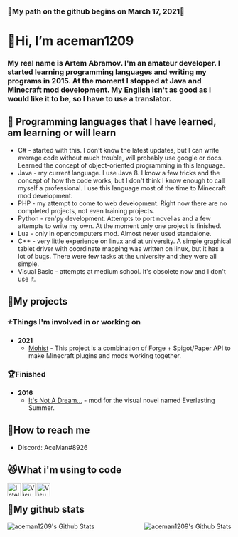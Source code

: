 ### **🐾My path on the github begins on March 17, 2021🐾**
# **👋Hi, I’m aceman1209**
### **My real name is Artem Abramov. I'm an amateur developer. I started learning programming languages and writing my programs in 2015. At the moment I stopped at Java and Minecraft mod development. My English isn't as good as I would like it to be, so I have to use a translator.**

## **👀 Programming languages that I have learned, am learning or will learn**
- C# - started with this. I don't know the latest updates, but I can write average code without much trouble, will probably use google or docs. Learned the concept of object-oriented programming in this language.
- Java - my current language. I use Java 8. I know a few tricks and the concept of how the code works, but I don't think I know enough to call myself a professional. I use this language most of the time to Minecraft mod development.
- PHP - my attempt to come to web development. Right now there are no completed projects, not even training projects.
- Python - ren'py development. Attempts to port novellas and a few attempts to write my own. At the moment only one project is finished.
- Lua - only in opencomputers mod. Almost never used standalone.
- C++ - very little experience on linux and at university. A simple graphical tablet driver with coordinate mapping was written on linux, but it has a lot of bugs. There were few tasks at the university and they were all simple.
- Visual Basic - attempts at medium school. It's obsolete now and I don't use it.

## **💞️My projects**
### **⭐Things I'm involved in or working on**
- **2021**
  - [Mohist](https://github.com/MohistMC/Mohist) - This project is a combination of Forge + Spigot/Paper API to make Minecraft plugins and mods working together.

### **🏆Finished**

- **2016**
  - [It's Not A Dream...](https://steamcommunity.com/sharedfiles/filedetails/?id=592161203) - mod for the visual novel named Everlasting Summer.

## **🐾How to reach me**
- Discord: AceMan#8926

## **😼What i'm using to code**
[<img align="left" alt="Intellij Community" width="30px" src="https://resources.jetbrains.com/storage/products/intellij-idea/img/meta/intellij-idea_logo_300x300.png" />](https://www.jetbrains.com/idea/)
[<img align="left" alt="Visual Studio 2019 Community" width="30px" src="https://visualstudio.microsoft.com/wp-content/uploads/2019/06/BrandVisualStudioWin2019-3.svg" />](https://visualstudio.microsoft.com/en/)
[<img align="left" alt="Visual Studio Code" width="30px" src="https://visualstudio.microsoft.com/wp-content/uploads/2019/09/vs-code-responsive-01-1.png" />](https://visualstudio.microsoft.com/en)
<br />

## **🔨My github stats**

<img align="left" alt="aceman1209's Github Stats" src="https://github-readme-stats.vercel.app/api/top-langs/?username=aceman1209&show_icons=true&hide_border=true&theme=radical" />
<img align="right" alt="aceman1209's Github Stats" src="https://github-readme-stats.vercel.app/api?username=aceman1209&show_icons=true&hide_border=true&theme=radical" />

<!---
aceman1209/aceman1209 is a ✨ special ✨ repository because its `README.md` (this file) appears on your GitHub profile.
You can click the Preview link to take a look at your changes.
--->
